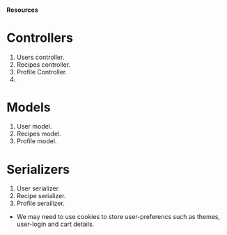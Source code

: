 #### Resources

# Controllers
1. Users controller.
2. Recipes controller.
3. Profile Controller.
4. 

# Models
1. User model.
2. Recipes model.
3. Profile model.

# Serializers
1. User serializer.
2. Recipe serializer.
3. Profile serailizer.

- We may need to use cookies to store user-preferencs such as themes, user-login and cart details.